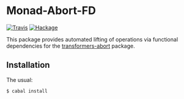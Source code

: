Monad-Abort-FD
==============

[![Travis](https://img.shields.io/travis/mvv/monad-abort-fd/master.svg)](https://travis-ci.org/mvv/monad-abort-fd) [![Hackage](https://img.shields.io/hackage/v/monad-abort-fd.svg)](http://hackage.haskell.org/package/monad-abort-fd)

This package provides automated lifting of operations via functional
dependencies for the [transformers-abort][transformers-abort] package.

[transformers-abort]: http://hackage.haskell.org/package/transformers-abort

Installation
------------
The usual:

	$ cabal install

